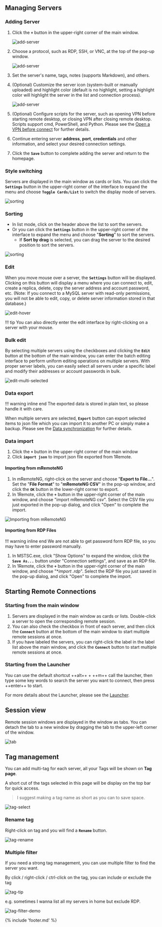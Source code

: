 ## Managing Servers

### Adding Server

1. Click the **`+`** button in the upper-right corner of the main window.

    ![add-server](./img/add-server1.jpg)

2. Choose a protocol, such as RDP, SSH, or VNC, at the top of the pop-up window.

    ![add-server](./img/add-server2.jpg)

3. Set the server's name, tags, notes (supports Markdown), and others.
4. (Optional) Customize the server icon (system-built or manually uploaded) and highlight color (default is no highlight, setting a highlight color will highlight the server in the list and connection process).

    ![add-server](./img/add-server4.jpg)

5. (Optional) Configure scripts for the server, such as opening VPN before starting remote desktop, or closing VPN after closing remote desktop. Scripts support cmd, PowerShell, and Python. Please see the [Open a VPN before connect](usage/misc/open-a-vpn-before-connect.md) for further details.

6. Continue entering server **address**, **port**, **credentials** and other information, and select your desired connection settings.
7. Click the **`Save`** button to complete adding the server and return to the homepage.

### Style switching

Servers are displayed in the main window as cards or lists. You can click the **`Settings`** button in the upper-right corner of the interface to expand the menu and choose **`Toggle Cards/List`** to switch the display mode of servers.

![sorting](./img/toggle-list-card.jpg)

### Sorting

- In list mode, click on the header above the list to sort the servers.
- Or you can click the **`Settings`** button in the upper-right corner of the interface to expand the menu and choose "**Sorting**" to sort the servers.
  - If **Sort by drag** is selected, you can drag the server to the desired position to sort the servers.

![sorting](./img/sorting_by_drag.jpg)

### Edit

When you move mouse over a server, the **`Settings`** button will be displayed. Clicking on this button will display a menu where you can connect to, edit, create a replica, delete, copy the server address and account password, etc. (Note: If you connect to a MySQL server with read-only permissions, you will not be able to edit, copy, or delete server information stored in that database.)

![edit-hover](./img/edit-hover.jpg)

!!! tip
    You can also directly enter the edit interface by right-clicking on a server with your mouse.

### Bulk edit

By selecting multiple servers using the checkboxes and clicking the **`Edit`** button at the bottom of the main window, you can enter the batch editing interface to perform uniform editing operations on multiple servers. With proper server labels, you can easily select all servers under a specific label and modify their addresses or account passwords in bulk.

![edit-multi-selected](./img/edit-multi-selected.jpg)

### Data export

!!! warning inline end
    The exported data is stored in plain text, so please handle it with care.

When multiple servers are selected, **`Export`** button can export selected items to json file which you can import it to another PC or simply make a backup. Please see the [Data synchronization](usage/database/data-synchronization.md) for further details.

### Data import

1. Click the **`+`** button in the upper-right corner of the main window
2. Click **`import json`** to import json file exported from 1Remote.

#### Importing from mRemoteNG

1. In mRemoteNG, right-click on the server and choose "**Export to File...**". Set the "**File Format**" to "**mRemoteNG CSV**" in the pop-up window, and click the **`OK`** button in the lower-right corner to export.
2. In 1Remote, click the **`+`** button in the upper-right corner of the main window, and choose "import mRemoteNG csv". Select the CSV file you just exported in the pop-up dialog, and click "Open" to complete the import.

![Importing from mRemoteNG](https://raw.githubusercontent.com/1Remote/PRemoteM/Doc/DocPic/Migrate.jpg)

#### Importing from RDP Files

!!! warning inline end
    We are not able to get password form RDP file, so you may have to enter password manually.

1. In MSTSC.exe, click "Show Options" to expand the window, click the **`Save As...`** button under "Connection settings", and save as an RDP file.
2. In 1Remote, click the **`+`** button in the upper-right corner of the main window, and choose "**import *.rdp**". Select the RDP file you just saved in the pop-up dialog, and click "Open" to complete the import.

## Starting Remote Connections

### Starting from the main window

1. Servers are displayed in the main window as cards or lists. Double-click a server to open the corresponding remote session.
2. You can also check the checkbox in front of each server, and then click the **`Connect`** button at the bottom of the main window to start multiple remote sessions at once.
3. If you have labeled the servers, you can right-click the label in the label list above the main window, and click the **`Connect`** button to start multiple remote sessions at once.

### Starting from the Launcher

You can use the default shortcut ++alt++ + ++m++ call the launcher, then type some key words to search the server you want to connect, then press ++enter++ to start.

For more details about the Launcher, please see the [Launcher](usage/launcher/basic.md).

## Session view

Remote session windows are displayed in the window as tabs. You can detach the tab to a new window by dragging the tab to the upper-left corner of the window.

![tab](./img/tab.jpg)

## Tag management

You can add multi-tag for each server, all your Tags will be shown on **Tag page**.

A short cut of the tags selected in this page will be display on the top bar for quick access.

> I suggest making a tag name as short as you can to save space.

![tag-select](./img/tag-select.jpg)

### Rename tag

Right-click on tag and you will find a **`Rename`** button.

![tag-rename](./img/tag-rename.jpg)

### Multiple filter

If you need a strong tag management, you can use multiple filter to find the server you want.

By click / right-click / ctrl-click on the tag, you can include or exclude the tag

![tag-tip](./img/tag-tooltip.jpg)

e.g. sometimes I wanna list all my servers in home but exclude RDP.

![tag-filter-demo](./img/tag-filter-demo.jpg)

{% include 'footer.md' %}
